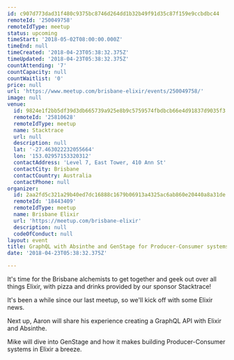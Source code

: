 ```yaml
---
id: c907d773dad31f480c9375bc8746d264dd1b32b49f91d35c87f159e9ccbdbc44
remoteId: '250049758'
remoteIdType: meetup
status: upcoming
timeStart: '2018-05-02T08:00:00.000Z'
timeEnd: null
timeCreated: '2018-04-23T05:38:32.375Z'
timeUpdated: '2018-04-23T05:38:32.375Z'
countAttending: '7'
countCapacity: null
countWaitlist: '0'
price: null
url: 'https://www.meetup.com/brisbane-elixir/events/250049758/'
image: null
venue:
  id: 9824e1f2bb5df39d3db665739a925e8b9c5759574fbdbcb66e4d91837d9035f3
  remoteId: '25810628'
  remoteIdType: meetup
  name: Stacktrace
  url: null
  description: null
  lat: '-27.463022232055664'
  lon: '153.02957153320312'
  contactAddress: 'Level 7, East Tower, 410 Ann St'
  contactCity: Brisbane
  contactCountry: Australia
  contactPhone: null
organizer:
  id: 2aa2fd5c321a29b40ed7dc16888c1679b06913a4325ac6ab860e20440a8a31de
  remoteId: '18443409'
  remoteIdType: meetup
  name: Brisbane Elixir
  url: 'https://meetup.com/brisbane-elixir'
  description: null
  codeOfConduct: null
layout: event
title: GraphQL with Absinthe and GenStage for Producer-Consumer systems
date: '2018-04-23T05:38:32.375Z'

---
```

<p>It's time for the Brisbane alchemists to get together and geek out over all things Elixir, with pizza and drinks provided by our sponsor Stacktrace!</p> <p>It's been a while since our last meetup, so we'll kick off with some Elixir news.</p> <p>Next up, Aaron will share his experience creating a GraphQL API with Elixir and Absinthe.</p> <p>Mike will dive into GenStage and how it makes building Producer-Consumer systems in Elixir a breeze.</p>
